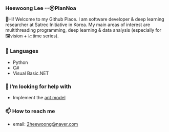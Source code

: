 ### Heewoong Lee --@PlanNoa

👋Hi! Welcome to my Github Place. I am software developer & deep learning researcher at Satrec Initiative in Korea. My main areas of interest are multithreading programming, deep learning & data analysis (especially for 🖼️vision + 📈time series).


### 🔭 Languages
- Python
- C#
- Visual Basic.NET

### 🤔 I’m looking for help with
- Implement the [ant model](https://github.com/PlanNoa/Ant)

### 📫 How to reach me
- email: 2heewoong@naver.com

<!--
**PlanNoa/PlanNoa** is a ✨ _special_ ✨ repository because its `README.md` (this file) appears on your GitHub profile.

Here are some ideas to get you started:

- 🔭 I’m currently working on ...
- 🌱 I’m currently learning ...
- 👯 I’m looking to collaborate on ...
- 🤔 I’m looking for help with ...
- 💬 Ask me about ...
- 📫 How to reach me: ...
- 😄 Pronouns: ...
- ⚡ Fun fact: ...
-->
